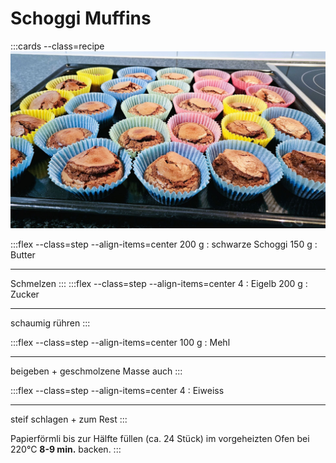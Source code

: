 # Schoggi Muffins


:::cards --class=recipe
![](images/muffins.jpg)

:::flex --class=step --align-items=center
200 g
: schwarze Schoggi
150 g
: Butter
***
Schmelzen
:::
:::flex --class=step --align-items=center
4
: Eigelb
200 g
: Zucker
***
schaumig rühren
:::


:::flex --class=step --align-items=center
100 g
: Mehl
***
beigeben + geschmolzene Masse auch
:::


:::flex --class=step --align-items=center
4
: Eiweiss
***
steif schlagen + zum Rest
:::


Papierförmli bis zur Hälfte füllen (ca. 24 Stück) im vorgeheizten Ofen bei 220°C **8-9 min.** backen.
:::